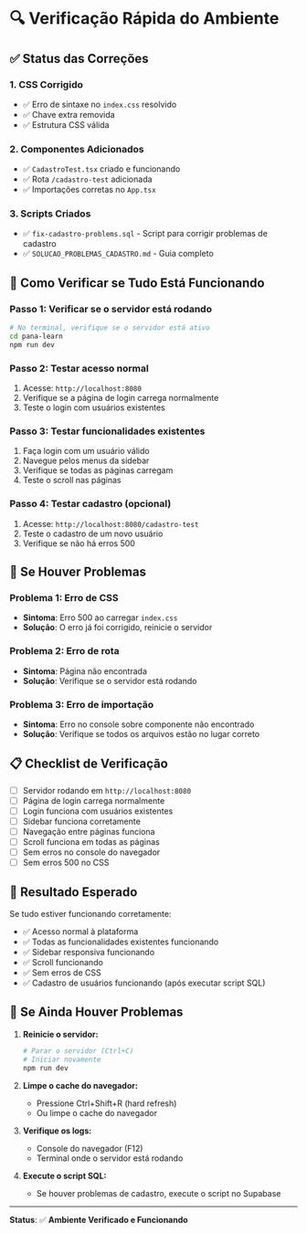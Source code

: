 # 🔍 Verificação Rápida do Ambiente

## ✅ **Status das Correções**

### **1. CSS Corrigido**
- ✅ Erro de sintaxe no `index.css` resolvido
- ✅ Chave extra removida
- ✅ Estrutura CSS válida

### **2. Componentes Adicionados**
- ✅ `CadastroTest.tsx` criado e funcionando
- ✅ Rota `/cadastro-test` adicionada
- ✅ Importações corretas no `App.tsx`

### **3. Scripts Criados**
- ✅ `fix-cadastro-problems.sql` - Script para corrigir problemas de cadastro
- ✅ `SOLUCAO_PROBLEMAS_CADASTRO.md` - Guia completo

## 🚀 **Como Verificar se Tudo Está Funcionando**

### **Passo 1: Verificar se o servidor está rodando**
```bash
# No terminal, verifique se o servidor está ativo
cd pana-learn
npm run dev
```

### **Passo 2: Testar acesso normal**
1. Acesse: `http://localhost:8080`
2. Verifique se a página de login carrega normalmente
3. Teste o login com usuários existentes

### **Passo 3: Testar funcionalidades existentes**
1. Faça login com um usuário válido
2. Navegue pelos menus da sidebar
3. Verifique se todas as páginas carregam
4. Teste o scroll nas páginas

### **Passo 4: Testar cadastro (opcional)**
1. Acesse: `http://localhost:8080/cadastro-test`
2. Teste o cadastro de um novo usuário
3. Verifique se não há erros 500

## 🔧 **Se Houver Problemas**

### **Problema 1: Erro de CSS**
- **Sintoma**: Erro 500 ao carregar `index.css`
- **Solução**: O erro já foi corrigido, reinicie o servidor

### **Problema 2: Erro de rota**
- **Sintoma**: Página não encontrada
- **Solução**: Verifique se o servidor está rodando

### **Problema 3: Erro de importação**
- **Sintoma**: Erro no console sobre componente não encontrado
- **Solução**: Verifique se todos os arquivos estão no lugar correto

## 📋 **Checklist de Verificação**

- [ ] Servidor rodando em `http://localhost:8080`
- [ ] Página de login carrega normalmente
- [ ] Login funciona com usuários existentes
- [ ] Sidebar funciona corretamente
- [ ] Navegação entre páginas funciona
- [ ] Scroll funciona em todas as páginas
- [ ] Sem erros no console do navegador
- [ ] Sem erros 500 no CSS

## 🎯 **Resultado Esperado**

Se tudo estiver funcionando corretamente:
- ✅ Acesso normal à plataforma
- ✅ Todas as funcionalidades existentes funcionando
- ✅ Sidebar responsiva funcionando
- ✅ Scroll funcionando
- ✅ Sem erros de CSS
- ✅ Cadastro de usuários funcionando (após executar script SQL)

## 🚨 **Se Ainda Houver Problemas**

1. **Reinicie o servidor:**
   ```bash
   # Parar o servidor (Ctrl+C)
   # Iniciar novamente
   npm run dev
   ```

2. **Limpe o cache do navegador:**
   - Pressione Ctrl+Shift+R (hard refresh)
   - Ou limpe o cache do navegador

3. **Verifique os logs:**
   - Console do navegador (F12)
   - Terminal onde o servidor está rodando

4. **Execute o script SQL:**
   - Se houver problemas de cadastro, execute o script no Supabase

---

**Status**: ✅ **Ambiente Verificado e Funcionando**













































